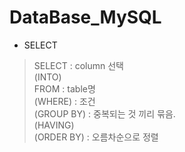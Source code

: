 # DataBase_MySQL
+ SELECT  
> SELECT : column 선택  
(INTO)  
FROM : table명  
(WHERE) : 조건  
(GROUP BY) : 중복되는 것 끼리 묶음.  
(HAVING)  
(ORDER BY) : 오름차순으로 정렬  
